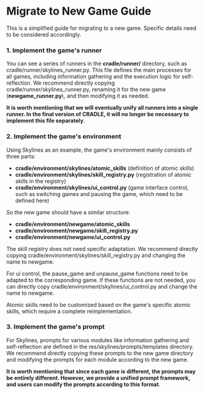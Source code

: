 # Migrate to New Game Guide

This is a simplified guide for migrating to a new game. Specific details need to be considered accordingly.

### 1. Implement the game's runner

You can see a series of runners in the **cradle/runner/** directory, such as cradle/runner/skylines_runner.py. This file defines the main processes for all games, including information gathering and the execution logic for self-reflection. We recommend directly copying cradle/runner/skylines_runner.py, renaming it for the new game (**newgame_runner.py**), and then modifying it as needed.

**It is worth mentioning that we will eventually unify all runners into a single runner. In the final version of CRADLE, it will no longer be necessary to implement this file separately**.

### 2. Implement the game's environment
Using Skylines as an example, the game's environment mainly consists of three parts:
- **cradle/environment/skylines/atomic_skills** (definition of atomic skills)
- **cradle/environment/skylines/skill_registry.py** (registration of atomic skills in the registry)
- **cradle/environment/skylines/ui_control.py** (game interface control, such as switching games and pausing the game, which need to be defined here)

So the new game should have a similar structure:
- **cradle/environment/newgame/atomic_skills**
- **cradle/environment/newgame/skill_registry.py**
- **cradle/environment/newgame/ui_control.py**

The skill registry does not need specific adaptation. We recommend directly copying cradle/environment/skylines/skill_registry.py and changing the name to newgame.

For ui control, the pause_game and unpause_game functions need to be adapted to the corresponding game. If these functions are not needed, you can directly copy cradle/environment/skylines/ui_control.py and change the name to newgame.

Atomic skills need to be customized based on the game's specific atomic skills, which require a complete reimplementation.

### 3. Implement the game's prompt

For Skylines, prompts for various modules like information gathering and self-reflection are defined in the res/skylines/prompts/templates directory. We recommend directly copying these prompts to the new game directory and modifying the prompts for each module according to the new game.

**It is worth mentioning that since each game is different, the prompts may be entirely different. However, we provide a unified prompt framework, and users can modify the prompts according to this format**.

